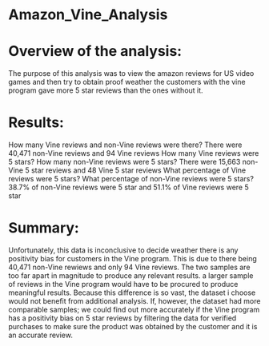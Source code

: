# Amazon_Vine_Analysis

# Overview of the analysis: 
The purpose of this analysis was to view the amazon reviews for US video games and then try to obtain proof weather the customers with the vine program gave more 5 star reviews than the ones without it.

# Results: 

How many Vine reviews and non-Vine reviews were there? There were 40,471 non-Vine reviews and 94 Vine reviews
How many Vine reviews were 5 stars? How many non-Vine reviews were 5 stars? There were 15,663 non-Vine 5 star reviews and 48 Vine 5 star reviews
What percentage of Vine reviews were 5 stars? What percentage of non-Vine reviews were 5 stars? 38.7% of non-Vine reviews were 5 star and 51.1% of Vine reviews were 5 star


# Summary:
Unfortunately, this data is inconclusive to decide weather there is any positivity bias for customers in the Vine program. This is due to there being 40,471 non-Vine rewiews and only 94 Vine reviews. The two samples are too far apart in magnitude to produce any relevant results. a larger sample of reviews in the Vine program would have to be procured to produce meaningful results. Because this difference is so vast, the dataset i choose would not benefit from additional analysis. If, however, the dataset had more comparable samples; we could find out more accurately if the Vine program has a positivity bias on 5 star reviews by filtering the data for verified purchases to make sure the product was obtained by the customer and it is an accurate review. 

